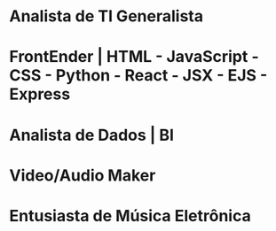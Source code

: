 # Analista de TI Generalista
# FrontEnder | HTML - JavaScript - CSS - Python - React - JSX - EJS - Express
# Analista de Dados | BI
# Video/Audio Maker
# Entusiasta de Música Eletrônica
